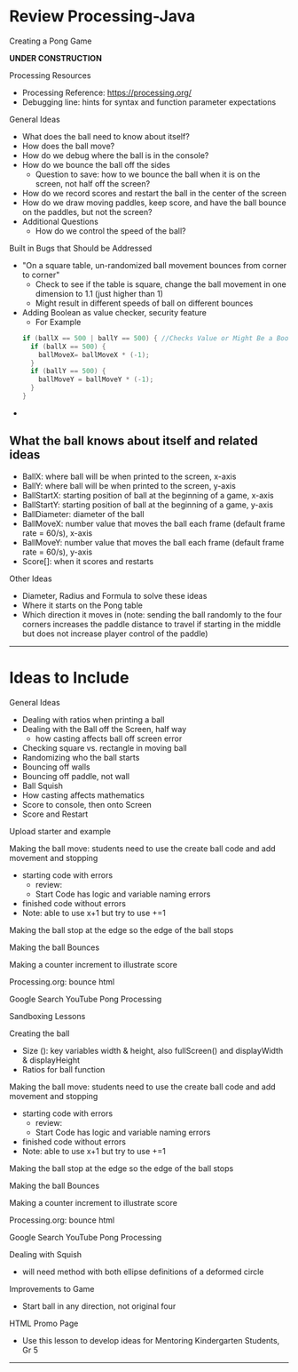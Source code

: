 # Review Processing-Java
Creating a Pong Game

**UNDER CONSTRUCTION**

Processing Resources
- Processing Reference: https://processing.org/
- Debugging line: hints for syntax and function parameter expectations

General Ideas
- What does the ball need to know about itself?
- How does the ball move?
- How do we debug where the ball is in the console?
- How do we bounce the ball off the sides
  - Question to save: how to we bounce the ball when it is on the screen, not half off the screen?
- How do we record scores and restart the ball in the center of the screen
- How do we draw moving paddles, keep score, and have the ball bounce on the paddles, but not the screen?
- Additional Questions
  - How do we control the speed of the ball?

Built in Bugs that Should be Addressed
- "On a square table, un-randomized ball movement bounces from corner to corner"
  - Check to see if the table is square, change the ball movement in one dimension to 1.1 (just higher than 1)
  - Might result in different speeds of ball on different bounces
- Adding Boolean as value checker, security feature
  - For Example
  ```Java
  if (ballX == 500 | ballY == 500) { //Checks Value or Might Be a Boolean after value checked
    if (ballX == 500) {
      ballMoveX= ballMoveX * (-1);
    }
    if (ballY == 500) {
      ballMoveY = ballMoveY * (-1);
    }
  }
  ```
-

## What the ball knows about itself and related ideas

- BallX: where ball will be when printed to the screen, x-axis
- BallY: where ball will be when printed to the screen, y-axis
- BallStartX: starting position of ball at the beginning of a game, x-axis
- BallStartY: starting position of ball at the beginning of a game, y-axis
- BallDiameter: diameter of the ball
- BallMoveX: number value that moves the ball each frame (default frame rate = 60/s), x-axis
- BallMoveY: number value that moves the ball each frame (default frame rate = 60/s), y-axis
- Score[]: when it scores and restarts

Other Ideas
- Diameter, Radius and Formula to solve these ideas
- Where it starts on the Pong table
- Which direction it moves in (note: sending the ball randomly to the four corners increases the paddle distance to travel if starting in the middle but does not increase player control of the paddle)

---

# Ideas to Include
General Ideas
- Dealing with ratios when printing a ball
- Dealing with the Ball off the Screen, half way
  - how casting affects ball off screen error
- Checking square vs. rectangle in moving ball
- Randomizing who the ball starts
- Bouncing off walls
- Bouncing off paddle, not wall
- Ball Squish
- How casting affects mathematics
- Score to console, then onto Screen
- Score and Restart

Upload starter and example

Making the ball move: students need to use the create ball code and add movement and stopping
- starting code with errors
  - review:
  - Start Code has logic and variable naming errors
- finished code without errors
- Note: able to use x+1 but try to use +=1

Making the ball stop at the edge so the edge of the ball stops

Making the ball Bounces

Making a counter increment to illustrate score

Processing.org: bounce html

Google Search YouTube Pong Processing

Sandboxing Lessons

Creating the ball
- Size (): key variables width & height, also fullScreen() and displayWidth & displayHeight
- Ratios for ball function

Making the ball move: students need to use the create ball code and add movement and stopping
- starting code with errors
  - review:
  - Start Code has logic and variable naming errors
- finished code without errors
- Note: able to use x+1 but try to use +=1

Making the ball stop at the edge so the edge of the ball stops

Making the ball Bounces

Making a counter increment to illustrate score

Processing.org: bounce html

Google Search YouTube Pong Processing

Dealing with Squish
- will need method with both ellipse definitions of a deformed circle

Improvements to Game
- Start ball in any direction, not original four

HTML Promo Page
- Use this lesson to develop ideas for Mentoring Kindergarten Students, Gr 5
---

